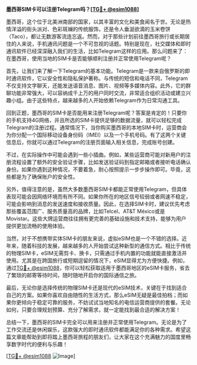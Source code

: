 **墨西哥SIM卡可以注册Telegram吗？[[TG💪+ @esim1088](https://t.me/s/esim1088)]**

墨西哥，这个位于北美洲南部的国家，以其丰富的文化和美食闻名于世。无论是热情洋溢的街头派对、色彩斑斓的传统服饰，还是令人垂涎欲滴的玉米卷饼（Taco），都让无数游客流连忘返。然而，对于那些计划前往墨西哥旅行或长期居住的人来说，手机通讯问题是一个不可忽视的话题。特别是现在，社交媒体和即时通讯软件已经深深融入我们的生活，比如Telegram这样的应用。那么问题来了：在墨西哥，使用当地的SIM卡是否能够顺利注册并正常使用Telegram呢？

首先，让我们来了解一下Telegram的基本功能。Telegram是一款来自俄罗斯的即时通讯软件，它以安全性和隐私保护著称。与传统的短信和电话不同，Telegram不仅支持文字聊天，还能发送语音消息、图片、视频等多媒体内容。此外，它的群聊功能非常强大，可以容纳成千上万的用户同时交流，非常适合组织活动或建立兴趣小组。由于这些特点，越来越多的人开始依赖Telegram作为日常沟通工具。

回到正题，墨西哥的SIM卡是否能用来注册Telegram呢？答案是肯定的！只要你的手机支持4G网络，并且所选的SIM卡提供足够的数据流量，就可以轻松完成Telegram的注册过程。通常情况下，当你购买墨西哥的本地SIM卡时，运营商会为你分配一个国际移动设备身份码（IMEI）以及一个手机号码。有了这两个关键信息后，你就可以通过Telegram的注册页面输入相关信息，完成账号创建。

不过，在实际操作中可能会遇到一些小插曲。例如，某些运营商可能对新用户的注册流程设置了额外的安全验证步骤，比如发送验证码到指定邮箱或者接听电话确认身份。如果你遇到这种情况，不要着急，耐心按照提示一步步操作即可。毕竟，这些都是为了确保账户的安全性。

另外，值得注意的是，虽然大多数墨西哥SIM卡都能正常使用Telegram，但具体表现可能会因网络环境而有所不同。如果你所在的地区信号较弱或者网速不稳定，可能会影响到消息的发送速度和接收质量。因此，在选择SIM卡时，建议优先考虑那些覆盖范围广、服务质量高的品牌，比如Telcel、AT&T México或是Movistar。这些大牌运营商往往拥有更完善的基础设施和技术支持，能够为用户提供更加流畅的使用体验。

当然，对于不想携带实体SIM卡的朋友来说，虚拟eSIM也是一个不错的选择。近年来，随着科技的发展，越来越多的人开始尝试这种新型的通信方式。相比于传统的物理SIM卡，eSIM无需剪卡、换卡，只需通过手机内置的功能就能直接激活并使用。尤其是在跨国旅行或短期逗留的情况下，eSIM显得尤为方便快捷。例如，通过[TG💪+ @esim1088](https://t.me/s/esim1088)，你可以轻松获取适用于墨西哥地区的eSIM卡服务，省去了繁琐的邮寄等待时间，随时随地开启你的国际通信之旅。

最后，无论你是选择传统的物理SIM卡还是现代的eSIM技术，关键在于找到适合自己的方案。如果你喜欢自由随性的生活方式，那么eSIM无疑是最佳拍档；而如果你更倾向于稳定可靠的服务，不妨试试当地知名的电信运营商提供的套餐。无论如何，只要合理规划预算、充分了解需求，就一定能找到最合适的解决方案！

总结一下，墨西哥的SIM卡完全可以用来注册并正常使用Telegram。无论是为了工作交流还是休闲娱乐，这款强大的即时通讯软件都能满足你的各种需求。希望这篇文章能帮助到即将踏上墨西哥旅程的朋友们，让大家在这个充满魅力的国度里畅享数字时代的便利与乐趣！

[[TG💪+ @esim1088](https://t.me/s/esim1088) ![Image](https://i.postimg.cc/4NQfJmqS/Snipaste-2025-05-13-00-14-12.png)]